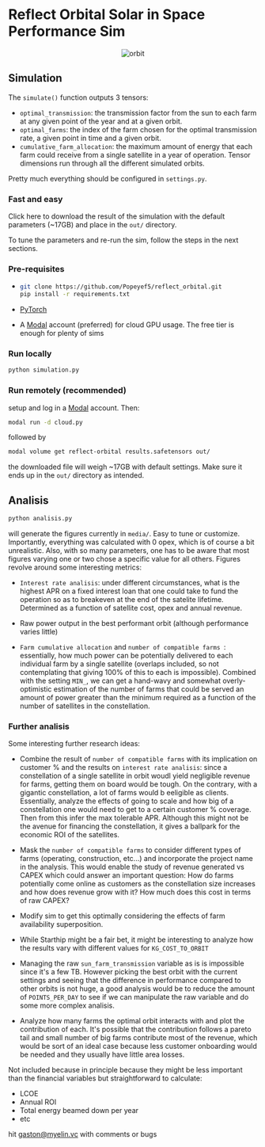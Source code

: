  # Reflect Orbital Solar in Space Performance Sim

<div align="center">
  <img src="media/orbit.gif" alt="orbit"/>
</div>

## Simulation

The `simulate()` function outputs 3 tensors:
* `optimal_transmission`: the transmission factor from the sun to each farm at any given point of the year and at a given orbit. 
* `optimal_farms`: the index of the farm chosen for the optimal transmission rate, a given point in time and a given orbit.
* `cumulative_farm_allocation`: the maximum amount of energy that each farm could receive from a single satellite in a year of operation. Tensor dimensions run through all the different simulated orbits.

Pretty much everything should be configured in `settings.py`.

### Fast and easy

Click here to download the result of the simulation with the default parameters (~17GB) and place in the `out/` directory. 

To tune the parameters and re-run the sim, follow the steps in the next sections.

### Pre-requisites

* ```sh
  git clone https://github.com/Popeyef5/reflect_orbital.git
  pip install -r requirements.txt
  ```
        
* [PyTorch](https://pytorch.org/get-started/locally/)

* A [Modal](https://modal.com) account (preferred) for cloud GPU usage. The free tier is enough for plenty of sims

### Run locally

```sh
python simulation.py
```

### Run remotely (recommended)

setup and log in a [Modal](https://modal.com) account. Then: 
```sh
modal run -d cloud.py
```
followed by
```sh
modal volume get reflect-orbital results.safetensors out/
```
the downloaded file will weigh ~17GB with default settings. Make sure it ends up in the `out/` directory as intended.

## Analisis

```sh
python analisis.py
```
will generate the figures currently in `media/`. Easy to tune or customize. Importantly, everything was calculated with 0 opex, which is of course a bit unrealistic. Also, with so many parameters, one has to be aware that most figures varying one or two chose a specific value for all others. Figures revolve around some interesting metrics:

* `Interest rate analisis`: under different circumstances, what is the highest APR on a fixed interest loan that one could take to fund the operation so as to breakeven at the end of the satelite lifetime. Determined as a function of satellite cost, opex and annual revenue.

* Raw power output in the best performant orbit (although performance varies little)

* `Farm cumulative allocation` and `number of compatible farms `: essentially, how much power can be potentially delivered to each individual farm by a single satellite (overlaps included, so not contemplating that giving 100% of this to each is impossible). Combined with the setting `MIN_`, we can get a hand-wavy and somewhat overly-optimistic estimation of the number of farms that could be served an amount of power greater than the minimum required as a function of the number of satellites in the constellation. 

### Further analisis

Some interesting further research ideas:

* Combine the result of `number of compatible farms` with its implication on customer % and the results on `interest rate analisis`: since a constellation of a single satellite in orbit woudl yield negligible revenue for farms, getting them on board would be tough. On the contrary, with a gigantic constellation, a lot of farms would b eeligible as clients. Essentially, analyze the effects of going to scale and how big of a constellation one would need to get to a certain customer % coverage. Then from this infer the max tolerable APR. Although this might not be the avenue for financing the constellation, it gives a ballpark for the economic ROI of the satellites.

* Mask the `number of compatible farms` to consider different types of farms (operating, construction, etc...) and incorporate the project name in the analysis. This would enable the study of revenue generated vs CAPEX which could answer an important question: How do farms potentially come online as customers as the constellation size increases and how does revenue grow with it? How much does this cost in terms of raw CAPEX? 

* Modify sim to get this optimally considering the effects of farm availability superposition.

* While Starthip might be a fair bet, it might be interesting to analyze how the results vary with different values for `KG_COST_TO_ORBIT`

* Managing the raw `sun_farm_transmission` variable as is is impossible since it's a few TB. However picking the best orbit with the current settings and seeing that the difference in performance compared to other orbits is not huge, a good analysis would be to reduce the amount of `POINTS_PER_DAY` to see if we can manipulate the raw variable and do some more complex analisis.

* Analyze how many farms the optimal orbit interacts with and plot the contribution of each. It's possible that the contribution follows a pareto tail and small number of big farms contribute most of the revenue, which would be sort of an ideal case because less customer onboarding would be needed and they usually have little area losses.

Not included because in principle because they might be less important than the financial variables but straightforward to calculate:

* LCOE
* Annual ROI
* Total energy beamed down per year
* etc

hit gaston@myelin.vc with comments or bugs